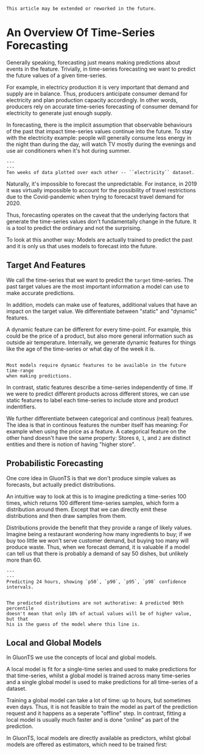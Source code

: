 ```{admonition} **Draft**

This article may be extended or reworked in the future.

```

# An Overview Of Time-Series Forecasting

Generally speaking, forecasting just means making predictions about events in
the feature. Trivially, in time-series forecasting we want to predict the
future values of a given time-series.

For example, in electricy production it is very important that demand and
supply are in balance. Thus, producers anticipate consumer demand for
electricity and plan production capacity accordingly. In other words, producers
rely on accurate time-series forecasting of consumer demand for electricity to
generate just enough supply.

In forecasting, there is the implicit assumption that observable behaviours of
the past that impact time-series values continue into the future. To stay
with the electricity example: people will generally consume less energy in the
night than during the day, will watch TV mostly during the evenings and use
air conditioners when it's hot during summer.

```{figure} ../_static/electricity-10w.png
---
---
Ten weeks of data plotted over each other -- ``electricity`` dataset.
```

Naturally, it's impossible to forecast the unpredictable. For instance, in 2019
it was virtually impossible to account for the possibility of travel
restrictions due to the Covid-pandemic when trying to forecacst travel demand
for 2020.

Thus, forecasting operates on the caveat that the underlying factors that
generate the time-series values don't fundamentally change in the future. It is
a tool to predict the ordinary and not the surprising.

To look at this another way: Models are actually trained to predict the past
and it is only us that uses models to forecast into the future.


## Target And Features

We call the time-series that we want to predict the `target` time-series. The
past target values are the most important information a model can use to make
accurate predictions.

In addition, models can make use of features, additional values that have an
impact on the target value. We differentiate between "static" and "dynamic"
features.

A dynamic feature can be different for every time-point. For example, this
could be the price of a product, but also more general information such as
outside air temperature. Internally, we generate dynamic features for things
like the age of the time-series or what day of the week it is.

```{important}

Most models require dynamic features to be available in the future time-range
when making predictions.

```

In contrast, static features describe a time-series independently of time. If
we were to predict different products across different stores, we can use
static features to label each time-series to include store and product
indentifiers.

We further differentiate between categorical and continous (real) features. The
idea is that in continous features the number itself has meaning: For example
when using the price as a feature. A categorical feature on the other hand
doesn't have the same property: Stores `0`, `1`, and `2` are distinct entities
and there is notion of having "higher store".

<!-- TODO: Have some nice example examplifying the above. -->

<!-- ```{admonition} Example -->

<!-- Image we are the owner of a cafe. -->

<!-- ``` -->


## Probabilistic Forecasting

One core idea in GluonTS is that we don't produce simple values as forecasts,
but actually predict distributions.

An intuitive way to look at this is to imagine predicting a time-series 100
times, which returns 100 different time-series samples, which form a
distribution around them. Except that we can directly emit these distributions
and then draw samples from them.

Distributions provide the benefit that they provide a range of likely values.
Imagine being a restaurant wondering how many ingredients to buy; if we buy
too little we won't serve customer demand, but buying too many will produce
waste. Thus, when we forecast demand, it is valuable if a model can tell us
that there is probably a demand of say 50 dishes, but unlikely more than 60.

```{figure} ../_static/forecast-distributions.png
---
---
Predicting 24 hours, showing `p50`, `p90`, `p95`, `p98` confidence intervals.
```

```{note}

The predicted distributions are not authorative: A predicted 90th percentile
doesn't mean that only 10% of actual values will be of higher value, but that
his is the guess of the model where this line is.

```

## Local and Global Models

In GluonTS we use the concepts of local and global models.

A local model is fit for a single-time series and used to make predictions for
that time-series, whilst a global model is trained across many time-series and
a single global model is used to make predictions for all time-series of a
dataset.

Training a global model can take a lot of time: up to hours, but sometimes even
days. Thus, it is not feasible to train the model as part of the prediction
request and it happens as a seperate "offline" step. In contrast, fitting a
local model is usually much faster and is done "online" as part of the
prediction.

In GluonTS, local models are directly available as predictors, whilst global
models are offered as estimators, which need to be trained first:


<!-- TODO -->
<!-- ## Train Test Split -->
<!-- ## Measuring Accuracy -->
